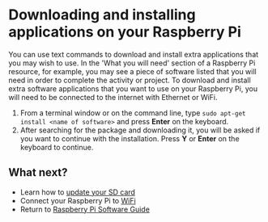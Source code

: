 # Downloading and installing applications on your Raspberry Pi

You can use text commands to download and install extra applications that you may wish to use. In the 'What you will need' section of a Raspberry Pi resource, for example, you may see a piece of software listed that you will need in order to complete the activity or project. To download and install extra software applications that you want to use on your Raspberry Pi, you will need to be connected to the internet with Ethernet or WiFi.

1. From a terminal window or on the command line, type `sudo apt-get install <name of software>` and press **Enter** on the keyboard.
1. After searching for the package and downloading it, you will be asked if you want to continue with the installation. Press **Y** or **Enter** on the keyboard to continue.

## What next?

- Learn how to [update your SD card](update-sd-card.md)
- Connect your Raspberry Pi to [WiFi](wifi.md)
- Return to [Raspberry Pi Software Guide](quickstart.md)
